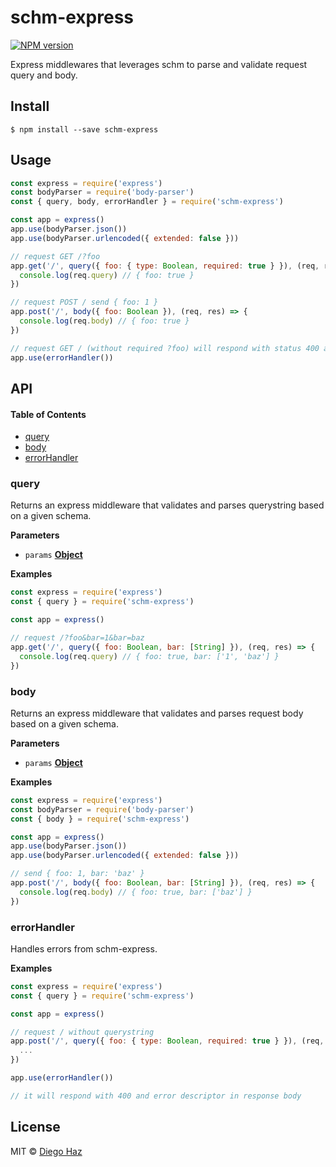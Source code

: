 # schm-express

[![NPM version](https://img.shields.io/npm/v/schm-express.svg?style=flat-square)](https://npmjs.org/package/schm-express)

Express middlewares that leverages schm to parse and validate request query and body.

## Install

    $ npm install --save schm-express

## Usage

```js
const express = require('express')
const bodyParser = require('body-parser')
const { query, body, errorHandler } = require('schm-express')

const app = express()
app.use(bodyParser.json())
app.use(bodyParser.urlencoded({ extended: false }))

// request GET /?foo
app.get('/', query({ foo: { type: Boolean, required: true } }), (req, res) => {
  console.log(req.query) // { foo: true }
})

// request POST / send { foo: 1 }
app.post('/', body({ foo: Boolean }), (req, res) => {
  console.log(req.body) // { foo: true }
})

// request GET / (without required ?foo) will respond with status 400 and error descriptor on response body.
app.use(errorHandler())
```

## API

<!-- Generated by documentation.js. Update this documentation by updating the source code. -->

#### Table of Contents

-   [query](#query)
-   [body](#body)
-   [errorHandler](#errorhandler)

### query

Returns an express middleware that validates and parses querystring based
on a given schema.

**Parameters**

-   `params` **[Object](https://developer.mozilla.org/docs/Web/JavaScript/Reference/Global_Objects/Object)** 

**Examples**

```javascript
const express = require('express')
const { query } = require('schm-express')

const app = express()

// request /?foo&bar=1&bar=baz
app.get('/', query({ foo: Boolean, bar: [String] }), (req, res) => {
  console.log(req.query) // { foo: true, bar: ['1', 'baz'] }
})
```

### body

Returns an express middleware that validates and parses request body based
on a given schema.

**Parameters**

-   `params` **[Object](https://developer.mozilla.org/docs/Web/JavaScript/Reference/Global_Objects/Object)** 

**Examples**

```javascript
const express = require('express')
const bodyParser = require('body-parser')
const { body } = require('schm-express')

const app = express()
app.use(bodyParser.json())
app.use(bodyParser.urlencoded({ extended: false }))

// send { foo: 1, bar: 'baz' }
app.post('/', body({ foo: Boolean, bar: [String] }), (req, res) => {
  console.log(req.body) // { foo: true, bar: ['baz'] }
})
```

### errorHandler

Handles errors from schm-express.

**Examples**

```javascript
const express = require('express')
const { query } = require('schm-express')

const app = express()

// request / without querystring
app.post('/', query({ foo: { type: Boolean, required: true } }), (req, res) => {
  ...
})

app.use(errorHandler())

// it will respond with 400 and error descriptor in response body
```

## License

MIT © [Diego Haz](https://github.com/diegohaz)
